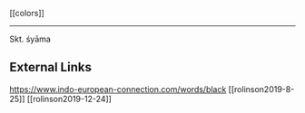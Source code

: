 [[colors]]

---


Skt. śyāma

## External Links
https://www.indo-european-connection.com/words/black
[[rolinson2019-8-25]]
[[rolinson2019-12-24]]